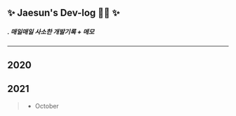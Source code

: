 ## ✨  Jaesun's Dev-log :woman_technologist:  ✨ 
##### . 매일매일 사소한 개발기록 + 메모 

* * *

## 2020


## 2021 
> - October
<!--
**Jay07947/Jay07947** is a ✨ _special_ ✨ repository because its `README.md` (this file) appears on your GitHub profile.

Here are some ideas to get you started:

- 🔭 I’m currently working on ...
- 🌱 I’m currently learning ...
- 👯 I’m looking to collaborate on ...
- 🤔 I’m looking for help with ...
- 💬 Ask me about ...
- 📫 How to reach me: ...
- 😄 Pronouns: ...
- ⚡ Fun fact: ...
-->
